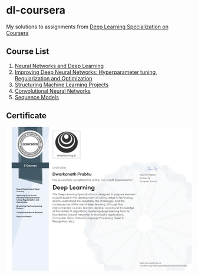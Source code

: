 # dl-coursera

My solutions to assignments from [Deep Learning Specialization on Coursera](https://www.coursera.org/specializations/deep-learning)

## Course List

1. [Neural Networks and Deep Learning](https://github.com/pdwarkanath/dl-coursera/tree/master/001%20Neural%20Networks%20and%20Deep%20Learning)
2. [Improving Deep Neural Networks: Hyperparameter tuning, Regularization and Optimization](https://github.com/pdwarkanath/dl-coursera/tree/master/002%20Improving%20Deep%20Neural%20Networks%20Hyperparameter%20tuning%2C%20Regularization%20and%20Optimization)
3. [Structuring Machine Learning Projects](https://github.com/pdwarkanath/dl-coursera/tree/master/003%20Structuring%20Machine%20Learning%20Projects)
4. [Convolutional Neural Networks](https://github.com/pdwarkanath/dl-coursera/tree/master/004%20Convolutional%20Neural%20Networks)
5. [Sequence Models](https://github.com/pdwarkanath/dl-coursera/tree/master/005%20Sequence%20Models)



## Certificate

![](certificates/Specialization-Certificate-page-001.jpg)